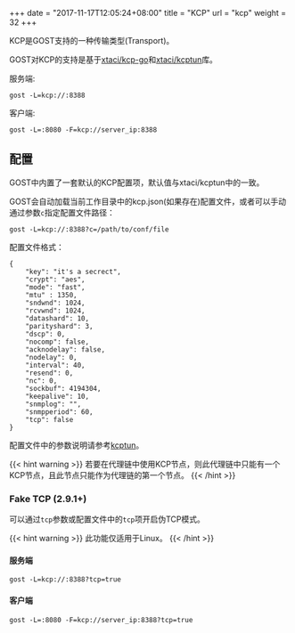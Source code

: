 +++
date = "2017-11-17T12:05:24+08:00"
title = "KCP"
url = "kcp"
weight = 32
+++

KCP是GOST支持的一种传输类型(Transport)。

GOST对KCP的支持是基于[xtaci/kcp-go](https://github.com/xtaci/kcp-go)和[xtaci/kcptun](https://github.com/xtaci/kcptun)库。

服务端:

```
gost -L=kcp://:8388
```

客户端:

```
gost -L=:8080 -F=kcp://server_ip:8388
```

## 配置

GOST中内置了一套默认的KCP配置项，默认值与xtaci/kcptun中的一致。

GOST会自动加载当前工作目录中的kcp.json(如果存在)配置文件，或者可以手动通过参数`c`指定配置文件路径：

```
gost -L=kcp://:8388?c=/path/to/conf/file
```

配置文件格式：

```
{
    "key": "it's a secrect",
    "crypt": "aes",
    "mode": "fast",
    "mtu" : 1350,
    "sndwnd": 1024,
    "rcvwnd": 1024,
    "datashard": 10,
    "parityshard": 3,
    "dscp": 0,
    "nocomp": false,
    "acknodelay": false,
    "nodelay": 0,
    "interval": 40,
    "resend": 0,
    "nc": 0,
    "sockbuf": 4194304,
    "keepalive": 10,
    "snmplog": "",
    "snmpperiod": 60,
    "tcp": false
}
```

配置文件中的参数说明请参考[kcptun](https://github.com/xtaci/kcptun#usage)。

{{< hint warning >}}
若要在代理链中使用KCP节点，则此代理链中只能有一个KCP节点，且此节点只能作为代理链的第一个节点。
{{< /hint >}}

### Fake TCP (2.9.1+)

可以通过`tcp`参数或配置文件中的`tcp`项开启伪TCP模式。

{{< hint warning >}}
此功能仅适用于Linux。
{{< /hint >}}

#### 服务端

```
gost -L=kcp://:8388?tcp=true
```

#### 客户端

```
gost -L=:8080 -F=kcp://server_ip:8388?tcp=true
```
